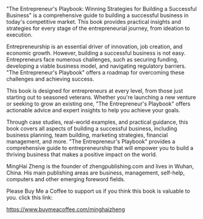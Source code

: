 

"The Entrepreneur's Playbook: Winning Strategies for Building a Successful Business" is a comprehensive guide to building a successful business in today's competitive market. This book provides practical insights and strategies for every stage of the entrepreneurial journey, from ideation to execution.

Entrepreneurship is an essential driver of innovation, job creation, and economic growth. However, building a successful business is not easy. Entrepreneurs face numerous challenges, such as securing funding, developing a viable business model, and navigating regulatory barriers. "The Entrepreneur's Playbook" offers a roadmap for overcoming these challenges and achieving success.

This book is designed for entrepreneurs at every level, from those just starting out to seasoned veterans. Whether you're launching a new venture or seeking to grow an existing one, "The Entrepreneur's Playbook" offers actionable advice and expert insights to help you achieve your goals.

Through case studies, real-world examples, and practical guidance, this book covers all aspects of building a successful business, including business planning, team building, marketing strategies, financial management, and more. "The Entrepreneur's Playbook" provides a comprehensive guide to entrepreneurship that will empower you to build a thriving business that makes a positive impact on the world.

MingHai Zheng is the founder of zhengpublishing.com and lives in Wuhan, China. His main publishing areas are business, management, self-help, computers and other emerging foreword fields.

Please Buy Me a Coffee to support us if you think this book is valuable to you. click this link:

https://www.buymeacoffee.com/minghaizheng
